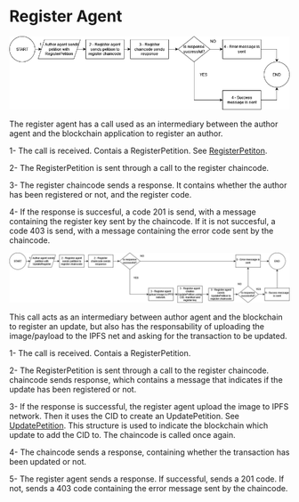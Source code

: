 # Register Agent

![Register Author](RegisterAgentAuthorRegister.drawio.png?raw=true "Register author")

The register agent has a call used as an intermediary between the author agent and the blockchain application to register an author.

1- The call is received. Contais a RegisterPetition. See [RegisterPetiton](../../DataStructures/RegisterAuthorStructures).

2- The RegisterPetition is sent through a call to the register chaincode.

3- The register chaincode sends a response. It contains whether the author has been registered or not, and the register code.

4- If the response is succesful, a code 201 is send, with a message containing the register key sent by the chaincode.
If it is not succesful, a code 403 is send, with a message containing the error code sent by the chaincode.

![Register Update](RegisterAgentUpdateRegister.drawio.png?raw=true "Register Update")

This call acts as an intermediary between author agent and the blockchain to register an update, but also has the responsability of uploading the
image/payload to the IPFS net and asking for the transaction to be updated.

1- The call is received. Contais a RegisterPetition.

2- The RegisterPetition is sent through a call to the register chaincode. chaincode sends response, which contains a message that indicates if
the update has been registered or not.

3- If the response is successful, the register agent upload the image to IPFS network. Then it uses the CID to create an UpdatePetition. See [UpdatePetition](../../DataStructures/UpdatePetition).
This structure is used to indicate the blockchain which update to add the CID to. The chaincode is called once again.

4- The chaincode sends a response, containing whether the transaction has been updated or not.

5- The register agent sends a response. If successful, sends a 201 code. If not, sends a 403 code containing the error message sent by the chaincode.
